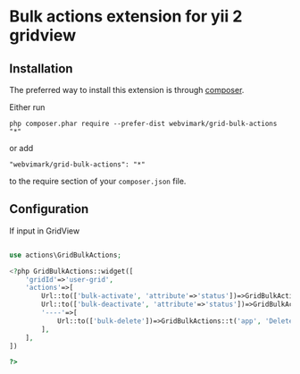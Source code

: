 Bulk actions extension for yii 2 gridview
=====

Installation
------------

The preferred way to install this extension is through [composer](http://getcomposer.org/download/).

Either run

```
php composer.phar require --prefer-dist webvimark/grid-bulk-actions "*"
```

or add

```
"webvimark/grid-bulk-actions": "*"
```

to the require section of your `composer.json` file.

Configuration
-------------

If input in GridView

```php

use actions\GridBulkActions;

<?php GridBulkActions::widget([
	'gridId'=>'user-grid',
	'actions'=>[
		Url::to(['bulk-activate', 'attribute'=>'status'])=>GridBulkActions::t('app', 'Activate'),
		Url::to(['bulk-deactivate', 'attribute'=>'status'])=>GridBulkActions::t('app', 'Deactivate'),
		'----'=>[
			Url::to(['bulk-delete'])=>GridBulkActions::t('app', 'Delete'),
		],
	],
])

?>

```

